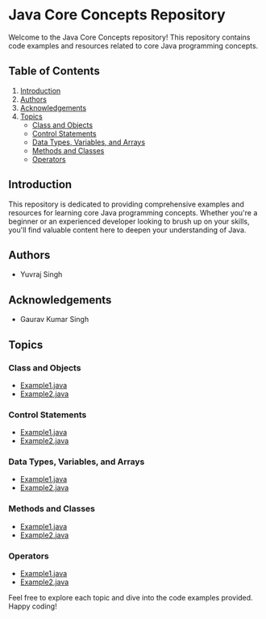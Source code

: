 # Java Core Concepts Repository

Welcome to the Java Core Concepts repository! This repository contains code examples and resources related to core Java programming concepts.

## Table of Contents

1. [Introduction](#introduction)
2. [Authors](#authors)
3. [Acknowledgements](#acknowledgements)
4. [Topics](#topics)
    - [Class and Objects](#class-and-objects)
    - [Control Statements](#control-statements)
    - [Data Types, Variables, and Arrays](#data-types-variables-and-arrays)
    - [Methods and Classes](#methods-and-classes)
    - [Operators](#operators)

## Introduction 

This repository is dedicated to providing comprehensive examples and resources for learning core Java programming concepts. Whether you're a beginner or an experienced developer looking to brush up on your skills, you'll find valuable content here to deepen your understanding of Java.

## Authors

- Yuvraj Singh

## Acknowledgements

- Gaurav Kumar Singh


## Topics

### Class and Objects

- [Example1.java](/topics/class_and_objects/Example1.java)
- [Example2.java](/topics/class_and_objects/Example2.java)

### Control Statements

- [Example1.java](/topics/control_statements/Example1.java)
- [Example2.java](/topics/control_statements/Example2.java)

### Data Types, Variables, and Arrays

- [Example1.java](/topics/data_types_variables_and_arrays/Example1.java)
- [Example2.java](/topics/data_types_variables_and_arrays/Example2.java)

### Methods and Classes

- [Example1.java](/topics/methods_and_classes/Example1.java)
- [Example2.java](/topics/methods_and_classes/Example2.java)

### Operators

- [Example1.java](/topics/operators/Example1.java)
- [Example2.java](/topics/operators/Example2.java)

Feel free to explore each topic and dive into the code examples provided. Happy coding!
